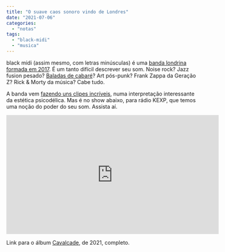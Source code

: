 ```yaml
---
title: "O suave caos sonoro vindo de Londres"
date: "2021-07-06"
categories: 
  - "notas"
tags: 
  - "black-midi"
  - "musica"
---
```


black midi (assim mesmo, com letras minúsculas) é uma [banda londrina formada em 2017](https://en.wikipedia.org/wiki/Black_Midi "black midi na Wikipedia"). É um tanto difícil descrever seu som. Noise rock? Jazz fusion pesado? [Baladas de cabaré](https://youtu.be/t-GM18LE1lA "black midi tocando Marlene Dietrich")? Art pós-punk? Frank Zappa da Geração Z? Rick & Morty da música? Cabe tudo.

A banda vem [fazendo uns clipes incríveis](https://www.youtube.com/watch?v=GT0nSp8lUws "black midi clipe oficial"), numa interpretação interessante da estética psicodélica. Mas é no show abaixo, para rádio KEXP, que temos uma noção do poder do seu som. Assista aí.

<iframe width="560" height="315" src="https://www.youtube.com/embed/ebrpRKUMcss" title="YouTube video player" frameborder="0" allow="accelerometer; autoplay; clipboard-write; encrypted-media; gyroscope; picture-in-picture" allowfullscreen></iframe>

Link para o álbum [Cavalcade](https://www.youtube.com/playlist?list=PLSBWvYm8t6ubHLMXM9QS4RaIQOLxZBahU "Link pro disco Cavalcade"), de 2021, completo.

